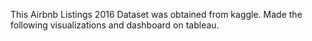 This Airbnb Listings 2016 Dataset was obtained from kaggle. Made the following visualizations and dashboard on tableau.
